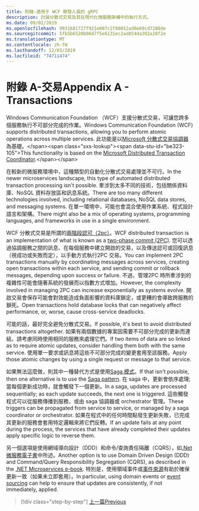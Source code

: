 ```yaml
---
title: 附錄-適用于 WCF 開發人員的 gRPC
description: 討論分散式交易及其在現代化微服務架構中的執行方式。
ms.date: 09/02/2019
ms.openlocfilehash: 9931681727f921e007c2f80852ad0e69cd7288de
ms.sourcegitcommit: 5fb5b6520b06d7f5e6131ec2ad854da302a28f2e
ms.translationtype: MT
ms.contentlocale: zh-TW
ms.lasthandoff: 12/03/2019
ms.locfileid: "74711474"
---
```

# <a name="appendix-a---transactions"></a><span data-ttu-id="be323-103">附錄 A-交易</span><span class="sxs-lookup"><span data-stu-id="be323-103">Appendix A - Transactions</span></span>

<span data-ttu-id="be323-104">Windows Communication Foundation （WCF）支援分散式交易，可讓您跨多個服務執行不可部分完成的作業。</span><span class="sxs-lookup"><span data-stu-id="be323-104">Windows Communication Foundation (WCF) supports distributed transactions, allowing you to perform atomic operations across multiple services.</span></span> <span data-ttu-id="be323-105">此功能是以[Microsoft 分散式交易協調器](https://docs.microsoft.com/previous-versions/windows/desktop/ms684146(v=vs.85))為基礎。</span><span class="sxs-lookup"><span data-stu-id="be323-105">This functionality is based on the [Microsoft Distributed Transaction Coordinator](https://docs.microsoft.com/previous-versions/windows/desktop/ms684146(v=vs.85)).</span></span>

<span data-ttu-id="be323-106">在較新的微服務環境中，這種類型的自動化分散式交易處理並不可行。</span><span class="sxs-lookup"><span data-stu-id="be323-106">In the newer microservices landscape, this type of automated distributed transaction processing isn't possible.</span></span> <span data-ttu-id="be323-107">牽涉到太多不同的技術，包括關係資料庫、NoSQL 資料存放區和訊息系統。</span><span class="sxs-lookup"><span data-stu-id="be323-107">There are too many different technologies involved, including relational databases, NoSQL data stores, and messaging systems.</span></span> <span data-ttu-id="be323-108">在單一環境中，可能也會混合使用作業系統、程式設計語言和架構。</span><span class="sxs-lookup"><span data-stu-id="be323-108">There might also be a mix of operating systems, programming languages, and frameworks in use in a single environment.</span></span>

<span data-ttu-id="be323-109">WCF 分散式交易是所謂的[兩階段認可（2pc）](https://en.wikipedia.org/wiki/Two-phase_commit_protocol)。</span><span class="sxs-lookup"><span data-stu-id="be323-109">WCF distributed transaction is an implementation of what is known as a [two-phase commit (2PC)](https://en.wikipedia.org/wiki/Two-phase_commit_protocol).</span></span> <span data-ttu-id="be323-110">您可以透過協調服務之間的訊息、在每個服務中建立開啟的交易，以及傳送認可或回復訊息（視成功或失敗而定），以手動方式執行2PC 交易。</span><span class="sxs-lookup"><span data-stu-id="be323-110">You can implement 2PC transactions manually by coordinating messages across services, creating open transactions within each service, and sending commit or rollback messages, depending upon success or failure.</span></span> <span data-ttu-id="be323-111">不過，管理2PC 時所牽涉到的複雜性可能會隨著系統的發展而以指數方式增加。</span><span class="sxs-lookup"><span data-stu-id="be323-111">However, the complexity involved in managing 2PC can increase exponentially as systems evolve.</span></span> <span data-ttu-id="be323-112">開啟交易會保存可能會對效能造成負面影響的資料庫鎖定，或更糟的會導致跨服務的鎖死。</span><span class="sxs-lookup"><span data-stu-id="be323-112">Open transactions hold database locks that can negatively affect performance, or, worse, cause cross-service deadlocks.</span></span>

<span data-ttu-id="be323-113">可能的話，最好完全避免分散式交易。</span><span class="sxs-lookup"><span data-stu-id="be323-113">If possible, it's best to avoid distributed transactions altogether.</span></span> <span data-ttu-id="be323-114">如果有兩個數據的專案因需要不可部分完成的更新而連結，請考慮同時使用相同的服務來處理它們。</span><span class="sxs-lookup"><span data-stu-id="be323-114">If two items of data are so linked as to require atomic updates, consider handling them both with the same service.</span></span> <span data-ttu-id="be323-115">使用單一要求或訊息將這些不可部分完成的變更套用至該服務。</span><span class="sxs-lookup"><span data-stu-id="be323-115">Apply those atomic changes by using a single request or message to that service.</span></span>

<span data-ttu-id="be323-116">如果無法這麼做，則其中一種替代方式是使用[Saga 模式](https://microservices.io/patterns/data/saga.html)。</span><span class="sxs-lookup"><span data-stu-id="be323-116">If that isn't possible, then one alternative is to use the [Saga pattern](https://microservices.io/patterns/data/saga.html).</span></span> <span data-ttu-id="be323-117">在 saga 中，更新會依序處理;當每個更新成功時，就會觸發下一個更新。</span><span class="sxs-lookup"><span data-stu-id="be323-117">In a saga, updates are processed sequentially; as each update succeeds, the next one is triggered.</span></span> <span data-ttu-id="be323-118">這些觸發程式可以從服務傳播到服務，或由 saga 協調器或 orchestrator 管理。</span><span class="sxs-lookup"><span data-stu-id="be323-118">These triggers can be propagated from service to service, or managed by a saga coordinator or orchestrator.</span></span> <span data-ttu-id="be323-119">如果在程式中的任何時間點發生更新失敗，已完成其更新的服務會套用特定邏輯來將它們反轉。</span><span class="sxs-lookup"><span data-stu-id="be323-119">If an update fails at any point during the process, the services that have already completed their updates apply specific logic to reverse them.</span></span>

<span data-ttu-id="be323-120">另一個選項是使用網域導向設計（DDD）和命令/查詢責任隔離（CQRS），如[.Net 微服務電子書](https://docs.microsoft.com/dotnet/architecture/microservices/microservice-ddd-cqrs-patterns/)中所述。</span><span class="sxs-lookup"><span data-stu-id="be323-120">Another option is to use Domain Driven Design (DDD) and Command/Query Responsibility Segregation (CQRS), as described in the [.NET Microservices e-book](https://docs.microsoft.com/dotnet/architecture/microservices/microservice-ddd-cqrs-patterns/).</span></span> <span data-ttu-id="be323-121">特別是，使用領域事件或[事件來源](https://martinfowler.com/eaaDev/EventSourcing.html)有助於確保更新一致（如果未立即套用）。</span><span class="sxs-lookup"><span data-stu-id="be323-121">In particular, using domain events or [event sourcing](https://martinfowler.com/eaaDev/EventSourcing.html) can help to ensure that updates are consistently, if not immediately, applied.</span></span>

>[!div class="step-by-step"]
>[<span data-ttu-id="be323-122">上一篇</span><span class="sxs-lookup"><span data-stu-id="be323-122">Previous</span></span>](application-performance-management.md)
